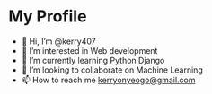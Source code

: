# My Profile

- 👋 Hi, I’m @kerry407
- 👀 I’m interested in Web development
- 🌱 I’m currently learning Python Django
- 💞️ I’m looking to collaborate on Machine Learning
- 📫 How to reach me kerryonyeogo@gmail.com

<!---
kerry407/kerry407 is a ✨ special ✨ repository because its `README.md` (this file) appears on your GitHub profile.
You can click the Preview link to take a look at your changes.
--->
